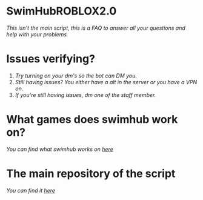 # SwimHubROBLOX2.0
*This isn't the main script, this is a FAQ to answer all your questions and help with your problems.*

# Issues verifying?
1. *Try turning on your dm's so the bot can DM you.*
2. *Still having issues? You either have a alt in the server or you have a VPN on.*
3. *If you're still having issues, dm one of the staff member.*

# What games does swimhub work on?
*You can find what swimhub works on [here](https://github.com/vikoverofc/SwimHubROBLOX2.0/blob/main/Games%20Supported.md)*

# The main repository of the script
*You can find it [here](https://github.com/SWIMHUBISWIMMING/-)*
